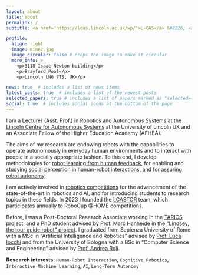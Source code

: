 ```yaml
---
layout: about
title: about
permalink: /
subtitle: <a href='https://lcas.lincoln.ac.uk/wp/'>L-CAS</a> &#8226; <a href="https://www.lincoln.ac.uk/engphys/">School of Engineering and Physical Sciences</a> &#8226; <a href="http://lincoln.ac.uk/home/">University of Lincoln</a>

profile:
  align: right
  image: mine2.jpg
  image_circular: false # crops the image to make it circular
  more_info: >
    <p>3118 Isaac Newton building</p>
    <p>Brayford Pool</p>
    <p>Lincoln LN6 7TS, UK</p>

news: true  # includes a list of news items
latest_posts: true  # includes a list of the newest posts
selected_papers: true # includes a list of papers marked as "selected={true}"
social: true  # includes social icons at the bottom of the page
---
```


I am a Lecturer (Asst. Prof.) in Robotics and Autonomous Systems at the <a href="https://lcas.lincoln.ac.uk/wp/">Lincoln Centre for Autonomous Systems</a> at the University of Lincoln UK and an Associate Fellow of the Higher Education Academy (AFHEA).

The aims of my research are endowing robots with the capabilities to operate autonomously in everyday human environments and to interact with people in a socially appropriate fashion. To this end, I develop methodologies for <a href="/projects/learning/">robot learning from human feedback</a>, for enabling and studying <a href="/projects/perception/">social perception in human-robot interactions</a>, and for <a href="/projects/autonomy/">assuring robot autonomy</a>.

I am actively involved in <a href="/projects/competitions/">robotics competitions</a> for the advancement of the state-of-the-art in robotics and AI, and for introducing students to research topics in these fields. In 2023 I founded the <a href="https://lcastor.blogs.lincoln.ac.uk">LCASTOR</a> team, which participates annually to RoboCup @HOME competitions.

Before, I was a Post-Doctoral Research Associate working in the <a href="https://www.tas.ac.uk/research-projects-2022-23/tarics">TARICS project</a>, and a PhD student advised by <a href="https://www.hanheide.net/">Prof. Marc Hanheide</a> in the <a href="https://lcas.lincoln.ac.uk/wp/projects/lindsey-a-robot-tour-guide/">"Lindsey, the tour guide robot" project</a>. I graduated from Sapienza University of Rome with a MSc in “Artificial Intelligence and Robotics” advised by <a href="https://sites.google.com/a/dis.uniroma1.it/iocchi/home">Prof. Luca Iocchi</a> and from the University of Bologna with a BSc in “Computer Science and Engineering” advised by <a href="https://www.unibo.it/sitoweb/andrea.roli/en">Prof. Andrea Roli</a>.


**Research interests**: `Human-Robot Interaction`, `Cognitive Robotics`, `Interactive Machine Learning`, `AI`, `Long-Term Autonomy`
